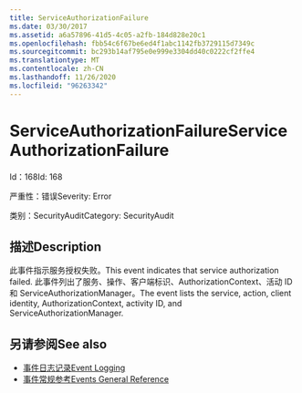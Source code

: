 ```yaml
---
title: ServiceAuthorizationFailure
ms.date: 03/30/2017
ms.assetid: a6a57896-41d5-4c05-a2fb-184d828e20c1
ms.openlocfilehash: fbb54c6f67be6ed4f1abc1142fb3729115d7349c
ms.sourcegitcommit: bc293b14af795e0e999e3304dd40c0222cf2ffe4
ms.translationtype: MT
ms.contentlocale: zh-CN
ms.lasthandoff: 11/26/2020
ms.locfileid: "96263342"
---
```

# <a name="serviceauthorizationfailure"></a><span data-ttu-id="3b138-102">ServiceAuthorizationFailure</span><span class="sxs-lookup"><span data-stu-id="3b138-102">ServiceAuthorizationFailure</span></span>

<span data-ttu-id="3b138-103">Id：168</span><span class="sxs-lookup"><span data-stu-id="3b138-103">Id: 168</span></span>  
  
 <span data-ttu-id="3b138-104">严重性：错误</span><span class="sxs-lookup"><span data-stu-id="3b138-104">Severity: Error</span></span>  
  
 <span data-ttu-id="3b138-105">类别：SecurityAudit</span><span class="sxs-lookup"><span data-stu-id="3b138-105">Category: SecurityAudit</span></span>  
  
## <a name="description"></a><span data-ttu-id="3b138-106">描述</span><span class="sxs-lookup"><span data-stu-id="3b138-106">Description</span></span>  

 <span data-ttu-id="3b138-107">此事件指示服务授权失败。</span><span class="sxs-lookup"><span data-stu-id="3b138-107">This event indicates that service authorization failed.</span></span> <span data-ttu-id="3b138-108">此事件列出了服务、操作、客户端标识、AuthorizationContext、活动 ID 和 ServiceAuthorizationManager。</span><span class="sxs-lookup"><span data-stu-id="3b138-108">The event lists the service, action, client identity, AuthorizationContext, activity ID, and ServiceAuthorizationManager.</span></span>  
  
## <a name="see-also"></a><span data-ttu-id="3b138-109">另请参阅</span><span class="sxs-lookup"><span data-stu-id="3b138-109">See also</span></span>

- [<span data-ttu-id="3b138-110">事件日志记录</span><span class="sxs-lookup"><span data-stu-id="3b138-110">Event Logging</span></span>](index.md)
- [<span data-ttu-id="3b138-111">事件常规参考</span><span class="sxs-lookup"><span data-stu-id="3b138-111">Events General Reference</span></span>](events-general-reference.md)
